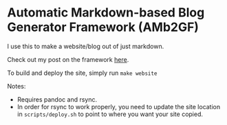 # Automatic Markdown-based Blog Generator Framework (AMb2GF)

I use this to make a website/blog out of just markdown.

Check out my post on the framework [here](https://griffindube.com/blog/helloworld.html).

To build and deploy the site, simply run `make website`

Notes: 
- Requires pandoc and rsync.
- In order for rsync to work properly, you need to update the site location in `scripts/deploy.sh` to point to where you want your site copied.

